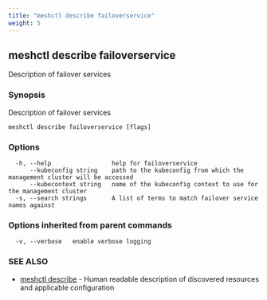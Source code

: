 ```yaml
---
title: "meshctl describe failoverservice"
weight: 5
---
```

## meshctl describe failoverservice

Description of failover services

### Synopsis

Description of failover services

```
meshctl describe failoverservice [flags]
```

### Options

```
  -h, --help                 help for failoverservice
      --kubeconfig string    path to the kubeconfig from which the management cluster will be accessed
      --kubecontext string   name of the kubeconfig context to use for the management cluster
  -s, --search strings       A list of terms to match failover service names against
```

### Options inherited from parent commands

```
  -v, --verbose   enable verbose logging
```

### SEE ALSO

* [meshctl describe](../meshctl_describe)	 - Human readable description of discovered resources and applicable configuration

